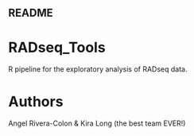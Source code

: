 ## README ##

# RADseq_Tools #

R pipeline for the exploratory analysis of RADseq data. 

# Authors
Angel Rivera-Colon & Kira Long (the best team EVER!)

